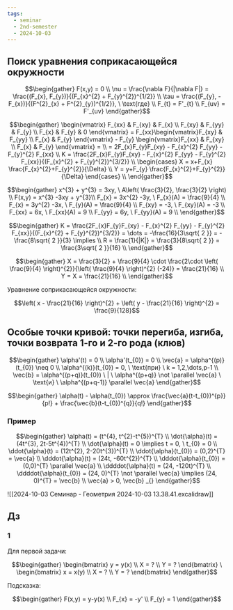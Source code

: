 ```yaml
---
tags:
  - seminar
  - 2nd-semester
  - 2024-10-03
---
```

## Поиск уравнения соприкасающейся окружности

$$\begin{gather}
F(x,y) = 0 \\
\nu = \frac{\nabla F}{|\nabla F|} = \frac{(F_{x}, F_{y})}{(F_{x}^{2} + F_{y}^{2})^{1/2}} \\
\tau = \frac{(F_{y}, - F_{x})}{(F^{2}_{x} + F^{2}_{y})^{1/2}}, \ \text{где} \\
F_{t} = F'_{t} \\
F_{uv} = F'_{uv}
\end{gather}$$

$$\begin{gather}
\begin{vmatrix}
F_{xx} & F_{xy} & F_{x} \\
F_{xy} & F_{yy} & F_{y} \\
F_{x} & F_{y} & 0
\end{vmatrix} = F_{xx}\begin{vmatrix}F_{xy} & F_{yy} \\
F_{x} & F_{y}
\end{vmatrix} - F_{y} \begin{vmatrix}F_{xx} & F_{xy} \\
F_{x} & F_{y}
\end{vmatrix} = \\
= 2F_{x}F_{y}F_{xy} - F_{x}^{2} F_{yy} - F_{y}^{2} F_{xx} \\
K = \frac{2F_{x}F_{y}F_{xy} - F_{x}^{2} F_{yy} - F_{y}^{2} F_{xx}}{(F_{x}^{2} + F_{y}^{2})^{3/2}} \\
\begin{cases}
X = x+F_{x} \frac{F_{x}^{2}+F_{y}^{2}}{\Delta} \\
Y = y+F_{y} \frac{F_{x}^{2}+F_{y}^{2}}{\Delta}
\end{cases} \\
\end{gather}$$

$$\begin{gather}
x^{3} + y^{3} = 3xy, \ A\left( \frac{3}{2}, \frac{3}{2} \right) \\
F(x,y) = x^{3} -3xy + y^{3}\\
F_{x} = 3x^{2} -3y, \ F_{x}(A) = \frac{9}{4} \\
F_{x} = 3y^{2} -3x, \ F_{y}(A) = \frac{9}{4} \\
F_{xy} = -3, \ F_{xy}(A) = -3 \\
F_{xx} = 6x, \ F_{xx}(A) = 9 \\
F_{yy} = 6y, \ F_{yy}(A) = 9  \\
\end{gather}$$

$$\begin{gather}
K = \frac{2F_{x}F_{y}F_{xy} - F_{x}^{2} F_{yy} - F_{y}^{2} F_{xx}}{(F_{x}^{2} + F_{y}^{2})^{3/2}} = \dots = -\frac{16}{3\sqrt{ 2 }} = -\frac{8\sqrt{ 2 }}{3} \implies \\
R = \frac{1}{|K|} = \frac{3}{8\sqrt{ 2 }} = \frac{3\sqrt{ 2 }}{16} \\ 
\end{gather}$$

$$\begin{gather}
X = \frac{3}{2} + \frac{9}{4} \cdot \frac{2\cdot \left( \frac{9}{4} \right)^{2}}{\left( \frac{9}{4} \right)^{2} (-24)} = \frac{21}{16} \\
Y = X = \frac{21}{16} \\
\end{gather}$$

Уравнение соприкасающейся окружности:

$$\left( x - \frac{21}{16} \right)^{2} + \left( y - \frac{21}{16} \right)^{2} = \frac{9}{128}$$

## Особые точки кривой: точки перегиба, изгиба, точки возврата 1-го и 2-го рода (клюв)

$$\begin{gather}
\alpha'(t) = 0 \\
\alpha'(t_{0}) = 0 \\
\vec{a} = \alpha^{(p)}(t_{0}) \neq 0 \\
\alpha^{(k)}(t_{0}) = 0, \ \text{при} \ k = 1,2,\dots,p-1 \\
\vec{b} = \alpha^{(p+q)}(t_{0}) \ | \ \alpha^{(p+q)} \not \parallel \vec{a} \ \text{и} \ \alpha^{(p+q-1)} \parallel \vec{a}
\end{gather}$$

$$\begin{gather}
\alpha(t) - \alpha(t_{0}) \approx \frac{\vec{a}(t-t_{0})^{p}}{p!} + \frac{\vec{b}(t-t_{0})^{q}}{q!}
\end{gather}$$

### Пример

$$\begin{gather}
\alpha(t) = (t^{4}, t^{2}-t^{5})^{T} \\
\dot{\alpha}(t) = (4t^{3}, 2t-5t^{4})^{T} \\
\dot{\alpha}(t) = 0 \implies t = 0, \ t_{0} = 0 \\
\ddot{\alpha}(t) = (12t^{2}, 2-20t^{3})^{T} \\
\ddot{\alpha}(t_{0}) = (0,2)^{T} = \vec{a} \\
\dddot{\alpha}(t) = (24t, -60t^{2})^{T} \\
\dddot{\alpha}(t_{0}) = (0,0)^{T} \parallel \vec{a}  \\
\ddddot{\alpha}(t) = (24, -120t)^{T} \\
\ddddot{\alpha}(t_{0}) = (24, 0)^{T} \not \parallel \vec{a} \implies (24, 0)^{T} = \vec{b} \\
\vec{a} > 0, \vec{b} _{}
\end{gather}$$

![[2024-10-03 Семинар - Геометрия 2024-10-03 13.38.41.excalidraw]]

## Дз

### 1

Для первой задачи:

$$\begin{gather}
\begin{bmatrix}
y = y(x) \\
X = ? \\
Y = ?
\end{bmatrix} \
\begin{bmatrix}
x = x(y) \\
X = ? \\
Y = ?
\end{bmatrix}
\end{gather}$$

Подсказка:

$$\begin{gather}
F(x,y) = y-y(x) \\
F_{x} = -y' \\
F_{y} = 1
\end{gather}$$

